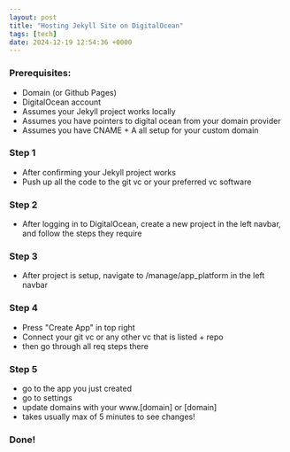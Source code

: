```yaml
---
layout: post
title: "Hosting Jekyll Site on DigitalOcean"
tags: [tech]
date: 2024-12-19 12:54:36 +0000
---
```


### Prerequisites:

- Domain (or Github Pages)
- DigitalOcean account
- Assumes your Jekyll project works locally
- Assumes you have pointers to digital ocean from your domain provider
- Assumes you have CNAME + A all setup for your custom domain

### Step 1

- After confirming your Jekyll project works
- Push up all the code to the git vc or your preferred vc software

### Step 2

- After logging in to DigitalOcean, create a new project in the left navbar, and follow the steps they require

### Step 3

- After project is setup, navigate to /manage/app_platform in the left navbar

### Step 4

- Press "Create App" in top right
- Connect your git vc or any other vc that is listed + repo
- then go through all req steps there

### Step 5

- go to the app you just created
- go to settings
- update domains with your www.[domain] or [domain]
- takes usually max of 5 minutes to see changes!

### Done!
